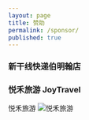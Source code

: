 ```yaml
---
layout: page
title: 赞助
permalink: /sponsor/
published: true
---
```


### 新干线快递伯明翰店


### 悦禾旅游 JoyTravel 

悦禾旅游
![悦禾旅游](http://mmbiz.qpic.cn/mmbiz_jpg/5iaNRa8wZOtLIeRYzMdI3sfhIJuLicKDP7rB23HkdgmJfsrSozEsMY9k90oTJRhB4aeveB1kHj8FoIB6ibGfrVs2g/640?wx_fmt=jpeg&tp=webp&wxfrom=5&wx_lazy=1)
